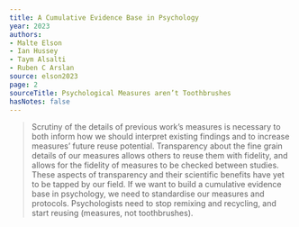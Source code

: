 ```yaml
---
title: A Cumulative Evidence Base in Psychology
year: 2023
authors:
- Malte Elson
- Ian Hussey
- Taym Alsalti
- Ruben C Arslan
source: elson2023
page: 2
sourceTitle: Psychological Measures aren’t Toothbrushes
hasNotes: false
---
```


> Scrutiny of the details of previous work’s measures is necessary to both inform
>   how we should interpret existing findings and to increase measures’ future reuse potential.
> Transparency about the fine grain details of our measures allows others to reuse them with fidelity,
>   and allows for the fidelity of measures to be checked between studies.
> These aspects of transparency and their scientific benefits have yet to be tapped by our field.
> If we want to build a cumulative evidence base in psychology,
>   we need to standardise our measures and protocols.
> Psychologists need to stop remixing and recycling, and start reusing (measures, not toothbrushes).

